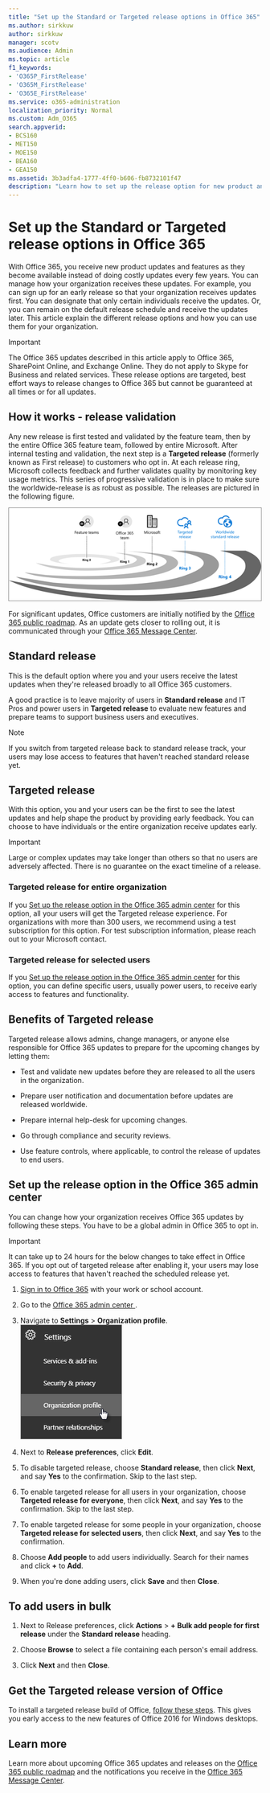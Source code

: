 ```yaml
---
title: "Set up the Standard or Targeted release options in Office 365"
ms.author: sirkkuw
author: sirkkuw
manager: scotv
ms.audience: Admin
ms.topic: article
f1_keywords:
- 'O365P_FirstRelease'
- 'O365M_FirstRelease'
- 'O365E_FirstRelease'
ms.service: o365-administration
localization_priority: Normal
ms.custom: Adm_O365
search.appverid:
- BCS160
- MET150
- MOE150
- BEA160
- GEA150
ms.assetid: 3b3adfa4-1777-4ff0-b606-fb8732101f47
description: "Learn how to set up the release option for new product and features updates in the Office 365 admin center."
---
```


# Set up the Standard or Targeted release options in Office 365

With Office 365, you receive new product updates and features as they become available instead of doing costly updates every few years. You can manage how your organization receives these updates. For example, you can sign up for an early release so that your organization receives updates first. You can designate that only certain individuals receive the updates. Or, you can remain on the default release schedule and receive the updates later. This article explain the different release options and how you can use them for your organization.
  
> [!IMPORTANT]
> The Office 365 updates described in this article apply to Office 365, SharePoint Online, and Exchange Online. They do not apply to Skype for Business and related services. These release options are targeted, best effort ways to release changes to Office 365 but cannot be guaranteed at all times or for all updates. 
  
## How it works - release validation

Any new release is first tested and validated by the feature team, then by the entire Office 365 feature team, followed by entire Microsoft. After internal testing and validation, the next step is a **Targeted release** (formerly known as First release) to customers who opt in. At each release ring, Microsoft collects feedback and further validates quality by monitoring key usage metrics. This series of progressive validation is in place to make sure the worldwide-release is as robust as possible. The releases are pictured in the following figure. 
  
![Release validation rings for Office 365.](../media/73611ed3-2d8c-4e7b-8074-9f03b239f9ed.png)
  
For significant updates, Office customers are initially notified by the [Office 365 public roadmap](https://products.office.com/business/office-365-roadmap). As an update gets closer to rolling out, it is communicated through your [Office 365 Message Center](https://go.microsoft.com/fwlink/p/?LinkID=402336).

## Standard release

This is the default option where you and your users receive the latest updates when they're released broadly to all Office 365 customers.
  
A good practice is to leave majority of users in **Standard release** and IT Pros and power users in **Targeted release** to evaluate new features and prepare teams to support business users and executives. 
  
> [!NOTE]
> If you switch from targeted release back to standard release track, your users may lose access to features that haven't reached standard release yet. 
  
## Targeted release

With this option, you and your users can be the first to see the latest updates and help shape the product by providing early feedback. You can choose to have individuals or the entire organization receive updates early.
  
> [!IMPORTANT]
> Large or complex updates may take longer than others so that no users are adversely affected. There is no guarantee on the exact timeline of a release. 
  
### Targeted release for entire organization

If you [Set up the release option in the Office 365 admin center](release-options-in-office-365.md#bkmk_setup) for this option, all your users will get the Targeted release experience. For organizations with more than 300 users, we recommend using a test subscription for this option. For test subscription information, please reach out to your Microsoft contact. 
  
### Targeted release for selected users

If you [Set up the release option in the Office 365 admin center](release-options-in-office-365.md#bkmk_setup) for this option, you can define specific users, usually power users, to receive early access to features and functionality. 
  
## Benefits of Targeted release

Targeted release allows admins, change managers, or anyone else responsible for Office 365 updates to prepare for the upcoming changes by letting them:
  
- Test and validate new updates before they are released to all the users in the organization.
    
- Prepare user notification and documentation before updates are released worldwide.
    
- Prepare internal help-desk for upcoming changes.
    
- Go through compliance and security reviews.
    
- Use feature controls, where applicable, to control the release of updates to end users.
    
## Set up the release option in the Office 365 admin center

You can change how your organization receives Office 365 updates by following these steps. You have to be a global admin in Office 365 to opt in.
  
> [!IMPORTANT]
> It can take up to 24 hours for the below changes to take effect in Office 365. If you opt out of targeted release after enabling it, your users may lose access to features that haven't reached the scheduled release yet. 
  
1. [Sign in to Office 365](where-to-sign-in.md) with your work or school account. 
    
2. Go to the [ Office 365 admin center ](../admin-overview/about-the-admin-center.md).
    
3. Navigate to **Settings** \> **Organization profile**.<br/>![In the admin center, navigate to Settings and then Organization profile.](../media/74ed60b3-c8b9-4752-a598-52d72cf46f46.png)
  
4. Next to **Release preferences**, click **Edit**.
    
5. To disable targeted release, choose **Standard release**, then click **Next**, and say **Yes** to the confirmation. Skip to the last step. 
    
6. To enable targeted release for all users in your organization, choose **Targeted release for everyone**, then click **Next**, and say **Yes** to the confirmation. Skip to the last step. 
    
7. To enable targeted release for some people in your organization, choose **Targeted release for selected users**, then click **Next**, and say **Yes** to the confirmation. 
    
8. Choose **Add people** to add users individually. Search for their names and click **+** to **Add**.
    
9. When you're done adding users, click **Save** and then **Close**.

## To add users in bulk
  
1. Next to Release preferences, click **Actions** \> **+ Bulk add people for first release** under the **Standard release** heading. 
    
2. Choose **Browse** to select a file containing each person's email address. 
    
3. Click **Next** and then **Close**.

## Get the Targeted release version of Office

To install a targeted release build of Office, [follow these steps](https://support.office.com/article/4dd8ba40-73c0-4468-b778-c7b744d03ead). This gives you early access to the new features of Office 2016 for Windows desktops.
  
## Learn more

Learn more about upcoming Office 365 updates and releases on the [Office 365 public roadmap](http://roadmap.office.com/) and the notifications you receive in the [Office 365 Message Center](https://go.microsoft.com/fwlink/p/?LinkID=402336).
